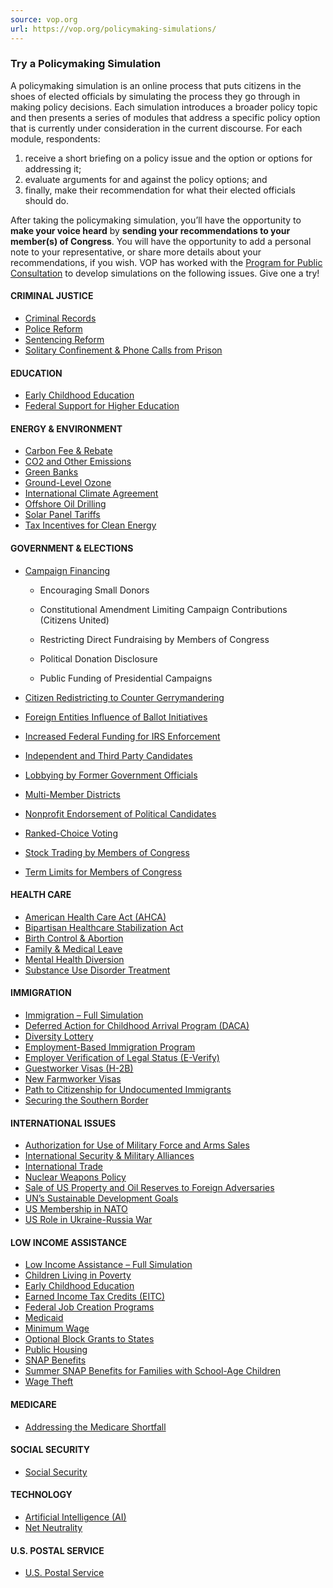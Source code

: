 ```yaml
---
source: vop.org
url: https://vop.org/policymaking-simulations/
---
```


### Try a Policymaking Simulation

A policymaking simulation is an online process that puts citizens in the shoes of elected officials by simulating the process they go through in making policy decisions. Each simulation introduces a broader policy topic and then presents a series of modules that address a specific policy option that is currently under consideration in the current discourse. For each module, respondents:

1.  receive a short briefing on a policy issue and the option or options for addressing it;
2.  evaluate arguments for and against the policy options; and
3.  finally, make their recommendation for what their elected officials should do.

After taking the policymaking simulation, you’ll have the opportunity to **make your voice heard** by **sending your recommendations to your member(s) of Congress**. You will have the opportunity to add a personal note to your representative, or share more details about your recommendations, if you wish. VOP has worked with the [Program for Public Consultation](http://www.publicconsultation.org/) to develop simulations on the following issues. Give one a try!

#### CRIMINAL JUSTICE

-   [Criminal Records](https://survey.alchemer.com/s3/6292421/Impacts-of-Criminal-Records-Public)
-   [Police Reform](https://www.surveygizmo.com/s3/5715366/Police-Reform)
-   [Sentencing Reform](https://www.surveygizmo.com/s3/4509074/Sentencing)
-   [Solitary Confinement & Phone Calls from Prison](https://survey.alchemer.com/s3/6407925/Solitary-Confinement-Phone-Calls-from-Prison)

#### EDUCATION

-   [Early Childhood Education](https://vop.org/policymaking-simulations/early-childhood-education/)
-   [Federal Support for Higher Education](https://survey.alchemer.com/s3/6489260/HigherEd)

#### ENERGY & ENVIRONMENT

-   [Carbon Fee & Rebate](https://survey.alchemer.com/s3/6148846/Priorities-Carbon-Fee-and-Rebate-PUBLIC)
-   [CO2 and Other Emissions](https://survey.alchemer.com/s3/4960289/Regulations)
-   [Green Banks](https://survey.alchemer.com/s3/6148872/GreenBanks)
-   [Ground-Level Ozone](https://survey.alchemer.com/s3/4960391/Ground-Level-Ozone)
-   [International Climate Agreement](https://survey.alchemer.com/s3/4960221/International-Climate-Agreement)
-   [Offshore Oil Drilling](https://vop.org/policymaking-simulations/offshore-oil-drilling-2/)
-   [Solar Panel Tariffs](https://vop.org/policymaking-simulations/solar-panel-tariffs-2/)
-   [Tax Incentives for Clean Energy](https://survey.alchemer.com/s3/7377649/Priorities-Tax-Incentives-CAFE-Standards-2023-PUBLIC)

#### GOVERNMENT & ELECTIONS

-   [Campaign Financing](https://survey.alchemer.com/s3/5323149/Campaign-Financing)
    
    -   Encouraging Small Donors
    -   Constitutional Amendment Limiting Campaign Contributions (Citizens United)
    
    -   Restricting Direct Fundraising by Members of Congress
    -   Political Donation Disclosure
    -   Public Funding of Presidential Campaigns
-   [Citizen Redistricting to Counter Gerrymandering](https://vop.org/policymaking-simulations/citizen-redistricting-2/)
-   [Foreign Entities Influence of Ballot Initiatives](https://survey.alchemer.com/s3/6781074/Foreign-Influence-Ballot-Initiatives)
-   [Increased Federal Funding for IRS Enforcement](https://survey.alchemer.com/s3/6492668/IRS-Enforcement)
-   [Independent and Third Party Candidates](https://vop.org/policymaking-simulations/independents-and-third-party-candidates/)
-   [Lobbying by Former Government Officials](https://vop.org/policymaking-simulations/limiting-lobbying-by-former-government-officials-2/)
-   [Multi-Member Districts](https://vop.org/policymaking-simulations/multi-member-districts-2/)
-   [Nonprofit Endorsement of Political Candidates](https://vop.org/policymaking-simulations/allowing-nonprofits-to-endorse-political-candidates-2/)
-   [Ranked-Choice Voting](https://survey.alchemer.com/s3/6781592/rcv)
-   [Stock Trading by Members of Congress](https://survey.alchemer.com/s3/7392678/Stock-Trades-by-Members-of-Congress)
-   [Term Limits for Members of Congress](https://survey.alchemer.com/s3/7266932/Term-Limits-for-Members-of-Congress-2023)

#### HEALTH CARE

-   [American Health Care Act (AHCA)](https://vop.org/policymaking-simulations/health-care/)
-   [Bipartisan Healthcare Stabilization Act](https://vop.org/policymaking-simulations/alexander-murray-changes-to-aca-2/)
-   [Birth Control & Abortion](https://survey.alchemer.com/s3/7075371/Abortion-and-Reducing-Unintended-Pregnancies-PUBLIC)
-   [Family & Medical Leave](https://www.surveygizmo.com/s3/5516660/Family-and-Medical-Leave)
-   [Mental Health Diversion](http://s.alchemer.com/s3/Diversion-Programs)
-   [Substance Use Disorder Treatment](https://survey.alchemer.com/s3/7229382/Substance-Use-Disorder)

#### IMMIGRATION

-   [Immigration – Full Simulation](https://survey.alchemer.com/s3/6699233/Immigration-Reform)
-   [Deferred Action for Childhood Arrival Program (DACA)](https://vop.org/policymaking-simulations/deferred-action-for-childhood-arrival-program-daca/)
-   [Diversity Lottery](https://vop.org/policymaking-simulations/diversity-lottery/)
-   [Employment-Based Immigration Program](https://vop.org/policymaking-simulations/employment-based-immigration/)
-   [Employer Verification of Legal Status (E-Verify)](https://vop.org/policymaking-simulations/e-verify/)
-   [Guestworker Visas (H-2B)](https://vop.org/policymaking-simulations/guestworker-visas-h-2b/)
-   [New Farmworker Visas](https://vop.org/policymaking-simulations/farmworker-visas/)
-   [Path to Citizenship for Undocumented Immigrants](https://survey.alchemer.com/s3/6523749/Path-to-Citizenship-for-Undocumented-Immigrants)
-   [Securing the Southern Border](https://vop.org/policymaking-simulations/securing-southern-border/)

#### INTERNATIONAL ISSUES

-   [Authorization for Use of Military Force and Arms Sales](https://survey.alchemer.com/s3/6781296/WarPowers)
-   [International Security & Military Alliances](https://survey.alchemer.com/s3/4925003/International-Security)
-   [International Trade](https://vop.org/policymaking-simulations/international-trade-full-simulation/)
-   [Nuclear Weapons Policy](https://vop.org/policymaking-simulations/nuclear-weapons-policy-2/)
-   [Sale of US Property and Oil Reserves to Foreign Adversaries](https://survey.alchemer.com/s3/7393709/prohibit-sale-land-oil-2023)
-   [UN’s Sustainable Development Goals](https://survey.alchemer.com/s3/5707231/SDGs)
-   [US Membership in NATO](https://survey.alchemer.com/s3/4936369/NATO)
-   [US Role in Ukraine-Russia War](http://s.alchemer.com/s3/Ukraine)

#### LOW INCOME ASSISTANCE

-   [Low Income Assistance – Full Simulation](https://survey.alchemer.com/s3/6699275/Poverty-PUBLIC)
-   [Children Living in Poverty](https://vop.org/policymaking-simulations/childhood-poverty/)
-   [Early Childhood Education](https://vop.org/policymaking-simulations/early-childhood-education/)
-   [Earned Income Tax Credits (EITC)](https://vop.org/policymaking-simulations/earned-income-tax-credits/)
-   [Federal Job Creation Programs](https://vop.org/policymaking-simulations/job-creation-programs/)
-   [Medicaid](https://survey.alchemer.com/s3/5344021/Medicaid)
-   [Minimum Wage](https://survey.alchemer.com/s3/7292409/Minimum-Wage-2023)
-   [Optional Block Grants to States](https://vop.org/policymaking-simulations/state-block-grants/)
-   [Public Housing](https://vop.org/policymaking-simulations/public-housing/)
-   [SNAP Benefits](https://vop.org/policymaking-simulations/snap-benefits/)
-   [Summer SNAP Benefits for Families with School-Age Children](https://survey.alchemer.com/s3/6523742/Summer-SNAP-Benefits-for-Children)
-   [Wage Theft](https://vop.org/policymaking-simulations/wage-theft/)

#### MEDICARE

-   [Addressing the Medicare Shortfall](http://survey.alchemer.com/s3/4097413/American-Voters-on-Medicare-Reform)

#### SOCIAL SECURITY

-   [Social Security](https://survey.alchemer.com/s3/6842663/Social-Security-2022)

#### TECHNOLOGY

-   [Artificial Intelligence (AI)](http://s.alchemer.com/s3/AI-Full)
-   [Net Neutrality](https://survey.alchemer.com/s3/6781719/Net-Neutrality-2022)

#### U.S. POSTAL SERVICE

-   [U.S. Postal Service](https://vop.org/policymaking-simulations/u-s-postal-service-reform/)
